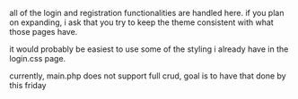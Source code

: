 all of the login and registration functionalities are handled here. if you plan on expanding, i ask that you try to keep the theme consistent with what those pages have.

it would probably be easiest to use some of the styling i already have in the login.css page.

currently, main.php does not support full crud, goal is to have that done by this friday

